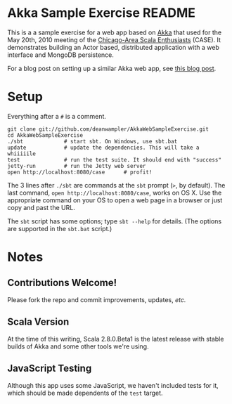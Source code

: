 # Akka Sample Exercise README 

This is a a sample exercise for a web app based on [Akka](http://akkasource.org) that
used for the May 20th, 2010 meeting of the [Chicago-Area Scala Enthusiasts](http://www.meetup.com/chicagoscala/) (CASE). It demonstrates building an Actor based, distributed application with a web interface and MongoDB persistence.

For a blog post on setting up a similar Akka web app, see [this blog post](http://roestenburg.agilesquad.com/2010/04/starting-with-akka-and-scala.html).

# Setup

Everything after a `#` is a comment.

    git clone git://github.com/deanwampler/AkkaWebSampleExercise.git
    cd AkkaWebSampleExercise
    ./sbt             # start sbt. On Windows, use sbt.bat
    update            # update the dependencies. This will take a whiiiiile
    test              # run the test suite. It should end with "success"
    jetty-run         # run the Jetty web server
    open http://localhost:8080/case      # profit!

The 3 lines after `./sbt` are commands at the `sbt` prompt (`>`, by default). The last command, `open http://localhost:8080/case`, works on OS X. Use the appropriate command on your OS to open a web page in a browser or just copy and past the URL.

The `sbt` script has some options; type `sbt --help` for details. (The options are supported in the `sbt.bat` script.)

# Notes

## Contributions Welcome!

Please fork the repo and commit improvements, updates, *etc.*

## Scala Version

At the time of this writing, Scala 2.8.0.Beta1 is the latest release with stable builds of Akka and some other tools we're using.

## JavaScript Testing

Although this app uses some JavaScript, we haven't included tests for it, which should be made dependents of the `test` target.
